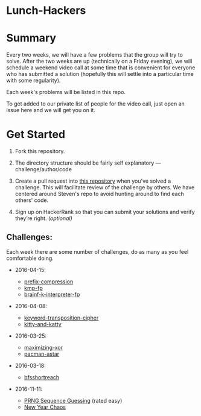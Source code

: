 # Lunch-Hackers

# Summary

Every two weeks, we will have a few problems that the group will try to solve. After the two weeks are up (technically on a Friday evening), we will schedule a weekend video call at some time that is convenient for everyone who has submitted a solution (hopefully this will settle into a particular time with some regularity).

Each week's problems will be listed in this repo.

To get added to our private list of people for the video call, just open an issue here and we will get you on it.

# Get Started
1. Fork this repository.

1. The directory structure should be fairly self explanatory — challenge/author/code

1. Create a pull request into [this repository](https://github.com/anglessteven/Lunch-Hackers) when you've solved a challenge. This will facilitate review of the challenge by others. We have centered around Steven's repo to avoid hunting around to find each others' code.

1. Sign up on HackerRank so that you can submit your solutions and verify they’re right. _(optional)_

## Challenges:
Each week there are some number of challenges, do as many as you feel comfortable doing.

  - 2016-04-15:
    - [prefix-compression](https://www.hackerrank.com/challenges/prefix-compression)
    - [kmp-fp](https://www.hackerrank.com/challenges/kmp-fp)
    - [brainf-k-interpreter-fp](https://www.hackerrank.com/challenges/brainf-k-interpreter-fp)

  - 2016-04-08:
    - [keyword-transposition-cipher](https://www.hackerrank.com/challenges/keyword-transposition-cipher)
    - [kitty-and-katty](https://www.hackerrank.com/challenges/kitty-and-katty)

  - 2016-03-25:
    - [maximizing-xor](https://www.hackerrank.com/challenges/maximizing-xor)
    - [pacman-astar](https://www.hackerrank.com/challenges/pacman-astar)

  - 2016-03-18:
    - [bfsshortreach](https://www.hackerrank.com/challenges/bfsshortreach)

  - 2016-11-11:
    - [PRNG Sequence Guessing](https://www.hackerrank.com/challenges/prng-sequence-guessing) (rated easy)
    - [New Year Chaos](https://www.hackerrank.com/challenges/new-year-chaos)

